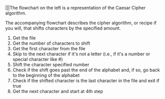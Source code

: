 |||The flowchart on the left is a representation of the Caesar Cipher algorithm.

The accompanying flowchart describes the cipher algorithm, or recipe if you will, that shifts characters by the specified amount.

1. Get the file
2. Get the number of characters to shift
3. Get the first character from the file
4. Skip to the next character if it's not a letter (i.e., if it's a number or special character like #)
5. Shift the character specified number
6. Check if the shift goes past the end of the alphabet and, if so, go back to the beginning of the alphabet
7. Check if the shifted character is the last character in the file and exit if true
8. Get the next character and start at 4th step